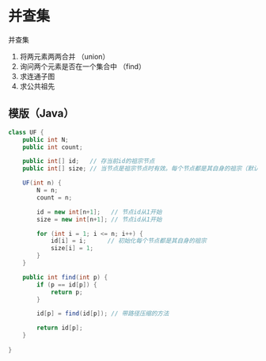 # 并查集

并查集

1. 将两元素两两合并 （union）
2. 询问两个元素是否在一个集合中 （find）
3. 求连通子图
4. 求公共祖先

## 模版（Java）

```java
class UF {
    public int N;
    public int count;

    public int[] id;   // 存当前id的祖宗节点
    public int[] size; // 当节点是祖宗节点时有效。每个节点都是其自身的祖宗（默认为1）

    UF(int n) {
        N = n;
        count = n;

        id = new int[n+1];   // 节点id从1开始
        size = new int[n+1]; // 节点id从1开始

        for (int i = 1; i <= n; i++) {
            id[i] = i;      // 初始化每个节点都是其自身的祖宗
            size[i] = 1;
        }
    }

    public int find(int p) {
        if (p == id[p]) {
            return p;
        }

        id[p] = find(id[p]); // 带路径压缩的方法

        return id[p];
    }
    
}
```

## 